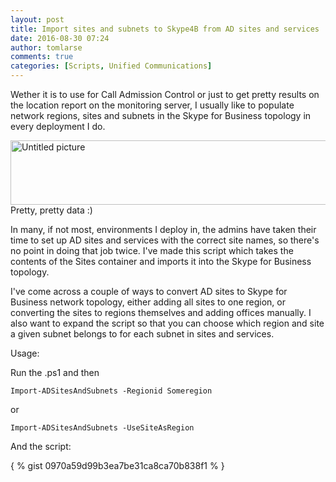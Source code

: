 ```yaml
---
layout: post
title: Import sites and subnets to Skype4B from AD sites and services
date: 2016-08-30 07:24
author: tomlarse
comments: true
categories: [Scripts, Unified Communications]
---
```

Wether it is to use for Call Admission Control or just to get pretty results on the location report on the monitoring server, I usually like to populate network regions, sites and subnets in the Skype for Business topology in every deployment I do.

<img class="alignnone size-full wp-image-947" src="https://codesalot.files.wordpress.com/2016/08/untitled-picture.png" alt="Untitled picture" width="578" height="103" /> Pretty, pretty data :)

In many, if not most, environments I deploy in, the admins have taken their time to set up AD sites and services with the correct site names, so there's no point in doing that job twice. I've made this script which takes the contents of the Sites container and imports it into the Skype for Business topology.

I've come across a couple of ways to convert AD sites to Skype for Business network topology, either adding all sites to one region, or converting the sites to regions themselves and adding offices manually. I also want to expand the script so that you can choose which region and site a given subnet belongs to for each subnet in sites and services.

Usage:

Run the .ps1 and then

```
Import-ADSitesAndSubnets -Regionid Someregion
```

or

``` Import-ADSitesAndSubnets -UseSiteAsRegion ```

And the script:

{ % gist 0970a59d99b3ea7be31ca8ca70b838f1 % }

&nbsp;
